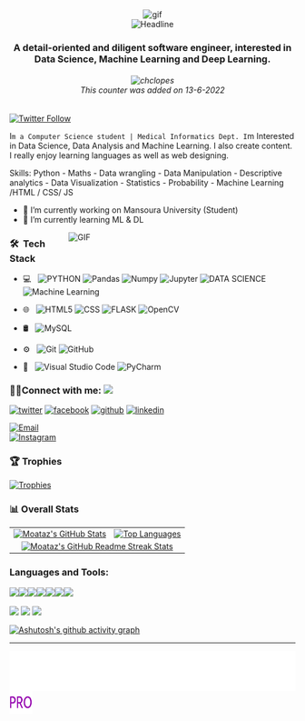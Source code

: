 <div align=center>
          <img alt="gif" align="center" src="https://github.com/Moataz-Elmesmary/Moataz-Elmesmary/blob/main/git.gif" width=300 height=300/>
    </div>

<div align=center>
        <img src="https://readme-typing-svg.herokuapp.com?color=%236FDA44&size=32&center=true&vCenter=true&width=600&height=50&lines=Hi+there+I'm+Moataz+Elmesmary+%F0%9F%91%8B;ML+and+DL+Learner;Passionate+Data+Scientist;Python+language+Enthusiast" alt="Headline" />
    </div>

<h3 align="center">A detail-oriented and diligent software engineer, interested in Data Science, Machine Learning and Deep Learning.</h3>


<h6 align="center"><img src="https://komarev.com/ghpvc/?username=Moataz-Elmesmary&label=Profile%20views&color=0e75b6&style=flat" alt="chclopes" /><br><i>This counter was added on 13-6-2022</i></h6>

[![Twitter Follow](https://img.shields.io/twitter/follow/MoatazElmesmary?color=1DA1F2&logo=twitter&style=for-the-badge)](https://twitter.com/intent/follow?original_referer=https%3A%2F%2Fgithub.com%2FMoatazElmesmary&screen_name=MoatazElmesmary)<br>




I`m a Computer Science student | Medical Informatics Dept. I`m Interested in Data Science, Data Analysis and Machine Learning. I also create content. I really enjoy learning languages as well as web designing.


Skills: Python - Maths - Data wrangling - Data Manipulation - Descriptive analytics - Data Visualization - Statistics - Probability - Machine Learning /HTML / CSS/ JS

- 🔭 I’m currently working on Mansoura University (Student) 
- 🌱 I’m currently learning ML & DL




<img align="right" width="400" alt="GIF" src="https://blog.cloudlayer.io/content/images/2020/12/coding-freak.gif"/>






<h3> 🛠 &nbsp;Tech Stack</h3>

- 💻 &nbsp;
  ![PYTHON](https://img.shields.io/badge/-Python-333333?style=flat&logo=python)
  ![Pandas](https://img.shields.io/badge/Pandas-150458?style=flat-square&logo=pandas&logoColor=white")
  ![Numpy](https://img.shields.io/badge/Numpy-013243?style=flat-square&logo=numpy&logoColor=white")
  ![Jupyter](https://img.shields.io/badge/Jupyter-F37626?style=flat-square&logo=Jupyter&logoColor=white)
  ![DATA SCIENCE](https://img.shields.io/badge/-Data%20Science-333333?style=flat&logo=data%20science)
  ![Machine Learning](https://img.shields.io/badge/-ML-333333?style=flat&logo=ML)

- 🌐 &nbsp;
  ![HTML5](https://img.shields.io/badge/-HTML5-333333?style=flat&logo=HTML5)
  ![CSS](https://img.shields.io/badge/-CSS-333333?style=flat&logo=CSS3&logoColor=1572B6)
  ![FLASK](https://img.shields.io/badge/-Flask-333333?style=flat&logo=flask)
  ![OpenCV](https://img.shields.io/badge/-OpenCV-333333?style=flat&logo=OpenCV)
- 🛢 &nbsp;
  ![MySQL](https://img.shields.io/badge/-MySQL-333333?style=flat&logo=mysql)
- ⚙️ &nbsp;
  ![Git](https://img.shields.io/badge/-Git-333333?style=flat&logo=git)
  ![GitHub](https://img.shields.io/badge/-GitHub-333333?style=flat&logo=github)
- 🔧 &nbsp;
  ![Visual Studio Code](https://img.shields.io/badge/-Visual%20Studio%20Code-333333?style=flat&logo=visual-studio-code&logoColor=007ACC)
  ![PyCharm](https://img.shields.io/badge/-Pycharm-333333?style=flat&logo=Pycharm-code&logoColor=007ACC)


<h3 align="left">🤝🏻Connect with me: <img src="https://github.com/TheDudeThatCode/TheDudeThatCode/blob/master/Assets/Handshake.gif" height="32px"></h3>


[<img src='https://cdn.jsdelivr.net/npm/simple-icons@3.0.1/icons/twitter.svg' alt='twitter' height='40'>](https://twitter.com/MoatazElmesmary)
[<img src='https://cdn.jsdelivr.net/npm/simple-icons@3.0.1/icons/facebook.svg' alt='facebook' height='40'>](https://www.facebook.com/MoatazElmesmary)
[<img src='https://cdn.jsdelivr.net/npm/simple-icons@3.0.1/icons/github.svg' alt='github' height='40'>](https://github.com/Moataz-Elmesmary)  [<img src='https://cdn.jsdelivr.net/npm/simple-icons@3.0.1/icons/linkedin.svg' alt='linkedin' height='40'>](https://www.linkedin.com/in/MoatazElmesmary/)   

<a href="mailto:MoatazElmesmary@std.mans.edu.eg"><img alt="Email" src="https://img.shields.io/badge/Email-MoatazElmesmary@std.mans.edu.eg-blue?style=flat-square&logo=gmail"></a><br>
<a href="https://www.instagram.com/moatazelmesmary/"><img alt="Instagram" src="https://img.shields.io/badge/Instagram-moatazelmesmary-blue?style=flat-square&logo=instagram"></a>

### 🏆 Trophies

[![Trophies](https://github-profile-trophy.vercel.app/?username=Moataz-Elmesmary&no-frame=true&no-bg=true&theme=juicyfresh&column=5&margin-w=5&margin-h=5)](https://github.com/ryo-ma/github-profile-trophy)


### 📊 Overall Stats

<table>
  <tr>
    <td>
      <a href="https://github.com/Moataz-Elmesmary/github-readme-stats"> <img src="https://github-readme-stats.vercel.app/api?username=Moataz-Elmesmary&hide_border=true&show_icons=true" alt="Moataz's GitHub Stats" /> </a>
    </td>
    <td>
      <a href="https://github.com/Moataz-Elmesmary/github-readme-stats"> <img src="https://github-readme-stats.vercel.app/api/top-langs/?username=Moataz-Elmesmary&hide_border=true&langs_count=8&layout=compact" alt="Top Languages" /> </a>
    </td>
  </tr>
  <tr>
    <td colspan=2 align="center">
      <a href="https://git.io/streak-stats"> <img src="http://github-readme-streak-stats.herokuapp.com?user=Moataz-Elmesmary&hide_border=true&background=f6f8fa&currStreakLabel=000000&date_format=j%20M%5B%20Y%5D" alt="Moataz's GitHub Readme Streak Stats" /> </a>
    </td>
  </tr>
</table>

<h3 align="left">Languages and Tools:</h3>

<img height=50 src="https://cdn.jsdelivr.net/gh/devicons/devicon/icons/python/python-original.svg"/><img height=50 src="https://cdn.jsdelivr.net/gh/devicons/devicon/icons/html5/html5-original.svg" /><img height=50 src="https://cdn.jsdelivr.net/gh/devicons/devicon/icons/css3/css3-original.svg" /><img height=50 src="https://cdn.jsdelivr.net/gh/devicons/devicon/icons/git/git-plain.svg"/><img height=50 src="https://cdn.jsdelivr.net/gh/devicons/devicon/icons/github/github-original.svg"/><img height=50 src="https://cdn.jsdelivr.net/gh/devicons/devicon/icons/mysql/mysql-original.svg"/><img height=50 src="https://cdn.jsdelivr.net/gh/devicons/devicon/icons/vscode/vscode-original.svg"/>





<img src="https://github-readme-stats.vercel.app/api/top-langs?username=Moataz-Elmesmary&layout=compact"/>


<img src="https://github-readme-stats.vercel.app/api?username=Moataz-Elmesmary&show_icons=true"/>


<img src="https://github-readme-streak-stats.herokuapp.com/?user=Moataz-Elmesmary"/>




[![Ashutosh's github activity graph](https://activity-graph.herokuapp.com/graph?username=Moataz-Elmesmary&theme=react-dark)](https://github.com/Moataz-Elmesmary/github-readme-activity-graph)

<hr>
 
<img align='center'  height="70" alt="Thanks" width="100%" src="https://github.com/Moataz-Elmesmary/Moataz-Elmesmary/blob/main/Moataz.svg">
<a href='https://github.com/pricing'><img src='https://raw.githubusercontent.com/acervenky/animated-github-badges/master/assets/pro.gif' width='40' height='40'></a>

